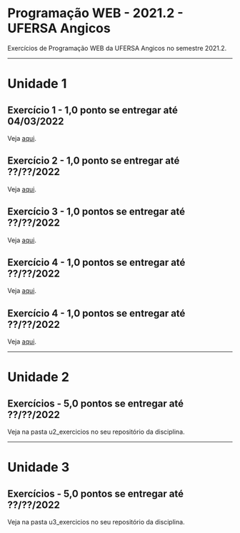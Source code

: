 # Programação WEB - 2021.2 - UFERSA Angicos
Exercícios de Programação WEB da UFERSA Angicos no semestre 2021.2.

---

# Unidade 1

## Exercício 1 - 1,0 ponto se entregar até 04/03/2022
Veja [aqui](u1_exercicio1/).

## Exercício 2 - 1,0 ponto se entregar até ??/??/2022
Veja [aqui](u1_exercicio2/).

## Exercício 3 - 1,0 pontos se entregar até ??/??/2022
Veja [aqui](u1_exercicio3/).

## Exercício 4 - 1,0 pontos se entregar até ??/??/2022
Veja [aqui](u1_exercicio4/).

## Exercício 4 - 1,0 pontos se entregar até ??/??/2022
Veja [aqui](u1_exercicio5/).

---

# Unidade 2
## Exercícios - 5,0 pontos se entregar até ??/??/2022
Veja na pasta u2_exercicios no seu repositório da disciplina.

---

# Unidade 3
## Exercícios - 5,0 pontos se entregar até ??/??/2022
Veja na pasta u3_exercicios no seu repositório da disciplina.
